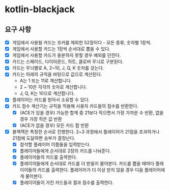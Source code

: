 # kotlin-blackjack

## 요구 사항

-[x] 게임에서 사용될 카드는 조커를 제외한 52장이다 - 모든 종류, 숫자별 1장씩.
-[x] 게임에서 사용할 카드는 1장씩 순서대로 뽑을 수 있다.
-[x] 게임에서 사용할 카드가 충분하지 못할 경우 예외를 던진다.
-[x] 카드는 스페이드, 다이아몬드, 하트, 클로버 무늬로 구분된다.
-[x] 카드는 무늬별로 A, 2~10, J, Q, K 숫자를 갖는다.
-[x] 카드는 아래의 규칙을 바탕으로 값으로 계산된다.
    * A는 1 또는 11로 계산합니다.
    * 2 ~ 10은 각각의 숫자로 계산합니다.
    * J, Q, K는 10으로 계산합니다.
-[x] 플레이어는 카드를 빋아서 소유할 수 있다.
-[x] 카드 점수 계산기는 규칙을 적용해 사용자 카드들의 점수를 반환한다.
    - [x] (ACE가 있을 경우) 가능한 합계 중 21보다 작으면서 가장 가까운 수 반환, 없을 경우 가장 작은 값 반환
    - [x] (ACE가 없을 경우) 모든 카드 합 반환
-[x] 블랙잭은 특정한 순서로 진행한다. 2~3 과정에서 플레이어가 21점을 초과하거나 21점에 도달하면 승부가 결정난다.
    -[x] 참석할 플레이어 이름들을 입력받는다.
    -[x] 플레이어들에게 순서대로 2장의 카드를 나눠준다.
    -[x] 플레이어들의 카드를 출력한다.
    -[x] 플레이어들에게 순서대로 카드를 더 받을지 물어본다. 카드를 뽑을 때마다 플레이어들의 카드를 출력한다. 플레이어가 더 이상 받지 않을 경우 다음 플레이어에게 물어본다.
    -[x] 플레이어들이 가진 카드들과 결과 점수를 출력한다.

